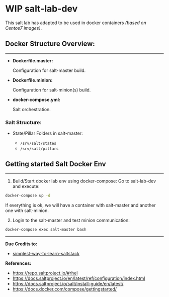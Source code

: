 # WIP salt-lab-dev
This salt lab has adapted to be used in docker containers *(based on Centos7 images)*.

## Docker Structure Overview:

---

* **Dockerfile.master:**  

  Configuration for salt-master build.

* **Dockerfile.minion:**

  Configuration for salt-minion(s) build.

* **docker-compose.yml:**

  Salt orchestration.

### Salt Structure:
* State/Pillar Folders in salt-master:
  
  * `/srv/salt/states`
  * `/srv/salt/pillars`

## Getting started Salt Docker Env

---

1. Build/Start docker lab env using docker-compose:
Go to salt-lab-dev and execute:
```sh
docker-compose up -d
```
If everything is ok, we will have a container with salt-master and another one with salt-minion.

2. Login to the salt-master and test minion communication:

```sh
docker-compose exec salt-master bash
```

---
**Due Credits to:**

* [simplest-way-to-learn-saltstack](https://timlwhite.medium.com/the-simplest-way-to-learn-saltstack-cd9f5edbc967)

**References:**

* https://repo.saltproject.io/#rhel
* https://docs.saltproject.io/en/latest/ref/configuration/index.html
* https://docs.saltproject.io/salt/install-guide/en/latest/
* https://docs.docker.com/compose/gettingstarted/
